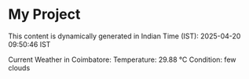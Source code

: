 # My Project

This content is dynamically generated in Indian Time (IST): 2025-04-20 09:50:46 IST


Current Weather in Coimbatore:
Temperature: 29.88 °C
Condition: few clouds
